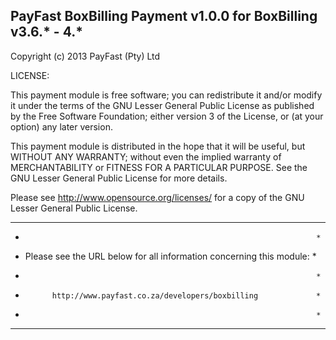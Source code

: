 PayFast BoxBilling Payment v1.0.0 for BoxBilling v3.6.* - 4.*
-------------------------------------------------------------
Copyright (c) 2013 PayFast (Pty) Ltd

LICENSE:
 
This payment module is free software; you can redistribute it and/or modify
it under the terms of the GNU Lesser General Public License as published
by the Free Software Foundation; either version 3 of the License, or (at
your option) any later version.

This payment module is distributed in the hope that it will be useful, but
WITHOUT ANY WARRANTY; without even the implied warranty of MERCHANTABILITY
or FITNESS FOR A PARTICULAR PURPOSE. See the GNU Lesser General Public
License for more details.

Please see http://www.opensource.org/licenses/ for a copy of the GNU Lesser
General Public License.


************************************************************************
*                                                                      *
* Please see the URL below for all information concerning this module: *
*                                                                      *
*           http://www.payfast.co.za/developers/boxbilling             *
*                                                                      *
************************************************************************

